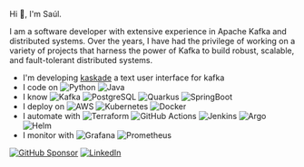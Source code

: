 Hi :wave:, I'm Saúl.

I am a software developer with extensive experience in Apache Kafka and distributed systems. Over the years, I have had the privilege of working on a variety of projects that harness the power of Kafka to build robust, scalable, and fault-tolerant distributed systems.

- I'm developing [kaskade](https://github.com/sauljabin/kaskade) a text user interface for kafka
- I code on 
![Python](https://img.shields.io/badge/python-3776AB?logo=python&logoColor=white)
![Java](https://img.shields.io/badge/java-e76f00?logo=openjdk&logoColor=white)
- I know
![Kafka](https://img.shields.io/badge/kafka-231F20?logo=apache%20kafka&logoColor=white)
![PostgreSQL](https://img.shields.io/badge/postgresql-4169E1?logo=postgresql&logoColor=white)
![Quarkus](https://img.shields.io/badge/quarkus-4695EB?logo=quarkus&logoColor=white)
![SpringBoot](https://img.shields.io/badge/springboot-6DB33F?logo=spring-boot&logoColor=white)
- I deploy on
![AWS](https://img.shields.io/badge/aws-232F3E?logo=amazon-web-services&logoColor=white)
![Kubernetes](https://img.shields.io/badge/k8s-316ce6?logo=kubernetes&logoColor=white)
![Docker](https://img.shields.io/badge/docker-2496ED?logo=docker&logoColor=white)
- I automate with
![Terraform](https://img.shields.io/badge/terraform-844FBA?logo=terraform&logoColor=white)
![GitHub Actions](https://img.shields.io/badge/github%20actions-2088FF?logo=github-actions&logoColor=white)
![Jenkins](https://img.shields.io/badge/jenkins-D24939?logo=jenkins&logoColor=white)
![Argo](https://img.shields.io/badge/argo-EF7B4D?logo=argo&logoColor=white)
![Helm](https://img.shields.io/badge/helm-0F1689?logo=helm&logoColor=white)
- I monitor with
![Grafana](https://img.shields.io/badge/grafana-F46800?logo=grafana&logoColor=white)
![Prometheus](https://img.shields.io/badge/prometheus-E6522C?logo=prometheus&logoColor=white)

[![GitHub Sponsor](https://img.shields.io/badge/become%20a%20sponsor-EA4AAA?logo=github-sponsors&logoColor=white)](https://github.com/sponsors/sauljabin)
[![LinkedIn](https://img.shields.io/badge/more%20about%20me-0A66C2?logo=linkedin&logoColor=white)](https://www.linkedin.com/in/sauljabin/)
